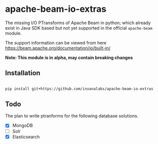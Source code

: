 # apache-beam-io-extras
The missing I/O PTransforms of Apache Beam in python; which already exist in Java SDK based but not yet supported 
in the official `apache-beam` module.

The support information can be viewed from here  https://beam.apache.org/documentation/io/built-in/

**Note: This module is in alpha, may contain breaking changes**

## Installation
```bash

pip install git+https://github.com/invanalabs/apache-beam-io-extras
```

## Todo 

The plan to write ptranforms for the following database solutions.

- [x] MongoDB
- [ ] Solr
- [x] Elasticsearch

